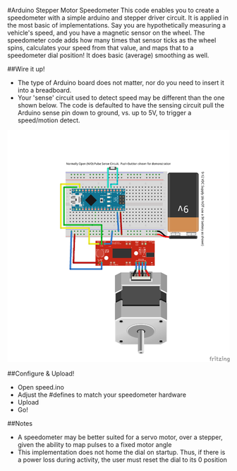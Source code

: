 #Arduino Stepper Motor Speedometer
This code enables you to create a speedometer with a simple arduino and stepper driver circuit.  It is applied in the most basic of implementations.  Say you are hypothetically measuring a vehicle's speed, and you have a magnetic sensor on the wheel.  The speedometer code adds how many times that sensor ticks as the wheel spins, calculates your speed from that value, and maps that to a speedometer dial position!  It does basic (average) smoothing as well.

##Wire it up!
* The type of Arduino board does not matter, nor do you need to insert it into a breadboard.
* Your 'sense' circuit used to detect speed may be different than the one shown below.  The code is defaulted to have the sensing circuit pull the Arduino sense pin down to ground, vs. up to 5V, to trigger a speed/motion detect.

![speedometer-circuit](https://raw.githubusercontent.com/cdaringe/arduino-stepper-speedometer/master/speedometer4.png)

##Configure & Upload!
* Open speed.ino
* Adjust the #defines to match your speedometer hardware
* Upload
* Go!

##Notes
* A speedometer may be better suited for a servo motor, over a stepper, given the ability to map pulses to a fixed motor angle
* This implementation does not home the dial on startup.  Thus, if there is a power loss during activity, the user must reset the dial to its 0 position
